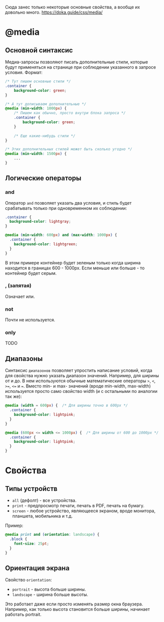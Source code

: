 Сюда занес только некоторые основные свойства, а вообще их довольно много. https://doka.guide/css/media/

# @media

## Основной синтаксис

Медиа-запросы позволяют писать дополнительные стили, которые будут применяться на странице при соблюдении указанного в запросе условия. Формат:

```css
/* Тут пишем основные стили */
.container {
    background-color: green;
}

/* А тут дописываем дополнительные */
@media (min-width: 1000px) {
    /* Пишем как обычно, просто внутри блока запроса */
    .container {
        background-color: green;
    }
    
    /* Еще какие-нибудь стили */
}

/* Этих дополнительных стилей может быть сколько угодно */
@media (min-width: 1500px) {
    ...
}
```

## Логические операторы

### and

Оператор `and` позволяет указать два условия, и стиль будет срабатывать только при одновременном их соблюдении:

```css
.container {
  background-color: lightgray;
}

@media (min-width: 600px) and (max-width: 1000px) {
  .container {
    background-color: lightgreen;
  }
}
```

В этом примере контейнер будет зеленым только когда ширина находится в границах 600 - 1000px. Если меньше или больше - то контейнер будет серым.

### , (запятая)

Означает или.

### not

Почти не используется.

### only

TODO

## Диапазоны

Синтаксис `диапазонов` позволяет упростить написание условий, когда для свойства нужно указать диапазон значений. Например, для ширины от и до. В нем используются обычные математические операторы `>`, `<`, `>=`, `<=` и `=`. Вместо min- и max- значений (вроде min-width, max-width) используется просто само свойство width (и с остальными по аналогии так же):

```css
@media (width = 600px) {  /* Для ширины точно в 600px */
  .container {
    background-color: lightpink;
  }
}
```

```css
@media (600px <= width <= 1000px) {  /* Для ширины от 600 до 1000px */
  .container {
    background-color: lightpink;
  }
}
```







# Свойства

## Типы устройств

* `all` (дефолт) - все устройства.
* `print` - предпросмотр печати, печать в PDF, печать на бумагу.
* `screen` - любое устройство, являющееся экраном, вроде монитора, планшета, мобильника и т.д.

Пример:

```css
@media print and (orientation: landscape) {
  .block {
    font-size: 25pt;
  }
}
```

## Ориентация экрана

Свойство `orientation`:

* `portrait` - высота больше ширины.
* `landscape` - ширина больше высоты.

Это работает даже если просто изменять размер окна браузера. Например, как только высота становится больше ширины, начинает работать portrait.


